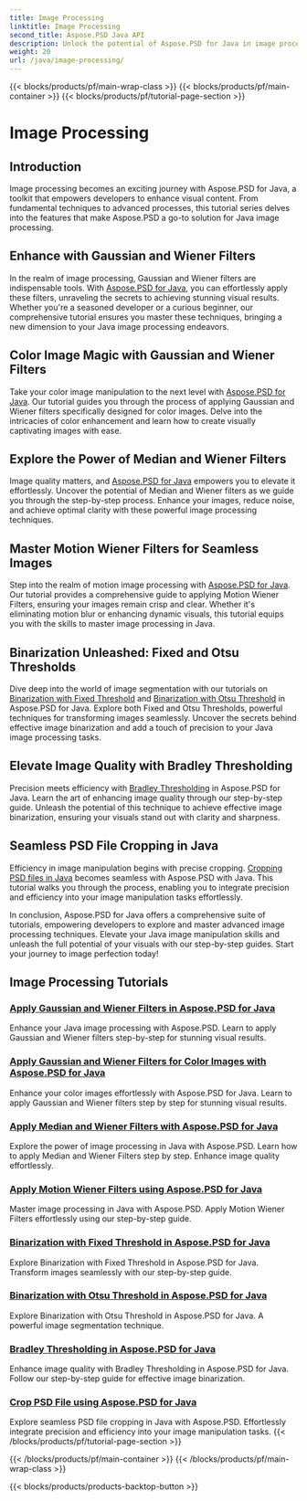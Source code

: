 ```yaml
---
title: Image Processing
linktitle: Image Processing
second_title: Aspose.PSD Java API
description: Unlock the potential of Aspose.PSD for Java in image processing. Learn to apply Gaussian, Wiener, Median, and Motion Wiener filters step by step.
weight: 20
url: /java/image-processing/
---
```


{{< blocks/products/pf/main-wrap-class >}}
{{< blocks/products/pf/main-container >}}
{{< blocks/products/pf/tutorial-page-section >}}

# Image Processing

## Introduction

Image processing becomes an exciting journey with Aspose.PSD for Java, a toolkit that empowers developers to enhance visual content. From fundamental techniques to advanced processes, this tutorial series delves into the features that make Aspose.PSD a go-to solution for Java image processing.

## Enhance with Gaussian and Wiener Filters

In the realm of image processing, Gaussian and Wiener filters are indispensable tools. With [Aspose.PSD for Java](./apply-gaussian-wiener-filters/), you can effortlessly apply these filters, unraveling the secrets to achieving stunning visual results. Whether you're a seasoned developer or a curious beginner, our comprehensive tutorial ensures you master these techniques, bringing a new dimension to your Java image processing endeavors.

## Color Image Magic with Gaussian and Wiener Filters

Take your color image manipulation to the next level with [Aspose.PSD for Java](./apply-gaussian-wiener-filters-color-image/). Our tutorial guides you through the process of applying Gaussian and Wiener filters specifically designed for color images. Delve into the intricacies of color enhancement and learn how to create visually captivating images with ease.

## Explore the Power of Median and Wiener Filters

Image quality matters, and [Aspose.PSD for Java](./apply-median-wiener-filters/) empowers you to elevate it effortlessly. Uncover the potential of Median and Wiener filters as we guide you through the step-by-step process. Enhance your images, reduce noise, and achieve optimal clarity with these powerful image processing techniques.

## Master Motion Wiener Filters for Seamless Images

Step into the realm of motion image processing with [Aspose.PSD for Java](./apply-motion-wiener-filters/). Our tutorial provides a comprehensive guide to applying Motion Wiener Filters, ensuring your images remain crisp and clear. Whether it's eliminating motion blur or enhancing dynamic visuals, this tutorial equips you with the skills to master image processing in Java.

## Binarization Unleashed: Fixed and Otsu Thresholds

Dive deep into the world of image segmentation with our tutorials on [Binarization with Fixed Threshold](./binarization-fixed-threshold/) and [Binarization with Otsu Threshold](./binarization-otsu-threshold/) in Aspose.PSD for Java. Explore both Fixed and Otsu Thresholds, powerful techniques for transforming images seamlessly. Uncover the secrets behind effective image binarization and add a touch of precision to your Java image processing tasks.

## Elevate Image Quality with Bradley Thresholding

Precision meets efficiency with [Bradley Thresholding](./bradley-thresholding/) in Aspose.PSD for Java. Learn the art of enhancing image quality through our step-by-step guide. Unleash the potential of this technique to achieve effective image binarization, ensuring your visuals stand out with clarity and sharpness.

## Seamless PSD File Cropping in Java

Efficiency in image manipulation begins with precise cropping. [Cropping PSD files in Java](./crop-psd-file/) becomes seamless with Aspose.PSD with Java. This tutorial walks you through the process, enabling you to integrate precision and efficiency into your image manipulation tasks effortlessly.

In conclusion, Aspose.PSD for Java offers a comprehensive suite of tutorials, empowering developers to explore and master advanced image processing techniques. Elevate your Java image manipulation skills and unleash the full potential of your visuals with our step-by-step guides. Start your journey to image perfection today!
## Image Processing Tutorials
### [Apply Gaussian and Wiener Filters in Aspose.PSD for Java](./apply-gaussian-wiener-filters/)
Enhance your Java image processing with Aspose.PSD. Learn to apply Gaussian and Wiener filters step-by-step for stunning visual results.
### [Apply Gaussian and Wiener Filters for Color Images with Aspose.PSD for Java](./apply-gaussian-wiener-filters-color-image/)
Enhance your color images effortlessly with Aspose.PSD for Java. Learn to apply Gaussian and Wiener filters step by step for stunning visual results.
### [Apply Median and Wiener Filters with Aspose.PSD for Java](./apply-median-wiener-filters/)
Explore the power of image processing in Java with Aspose.PSD. Learn how to apply Median and Wiener Filters step by step. Enhance image quality effortlessly.
### [Apply Motion Wiener Filters using Aspose.PSD for Java](./apply-motion-wiener-filters/)
Master image processing in Java with Aspose.PSD. Apply Motion Wiener Filters effortlessly using our step-by-step guide.
### [Binarization with Fixed Threshold in Aspose.PSD for Java](./binarization-fixed-threshold/)
Explore Binarization with Fixed Threshold in Aspose.PSD for Java. Transform images seamlessly with our step-by-step guide.
### [Binarization with Otsu Threshold in Aspose.PSD for Java](./binarization-otsu-threshold/)
Explore Binarization with Otsu Threshold in Aspose.PSD for Java. A powerful image segmentation technique.
### [Bradley Thresholding in Aspose.PSD for Java](./bradley-thresholding/)
Enhance image quality with Bradley Thresholding in Aspose.PSD for Java. Follow our step-by-step guide for effective image binarization.
### [Crop PSD File using Aspose.PSD for Java](./crop-psd-file/)
Explore seamless PSD file cropping in Java with Aspose.PSD. Effortlessly integrate precision and efficiency into your image manipulation tasks.
{{< /blocks/products/pf/tutorial-page-section >}}

{{< /blocks/products/pf/main-container >}}
{{< /blocks/products/pf/main-wrap-class >}}

{{< blocks/products/products-backtop-button >}}
